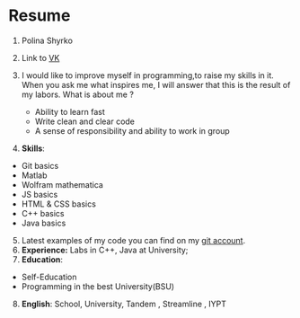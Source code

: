 # Resume
 
1. Polina Shyrko
2. Link to [VK](https://vk.com/tiffany_twisted19)
3. I would like to improve myself in programming,to raise my skills in it.
When you ask me what inspires me, I will answer that this is the result of my labors.
What is about me ? 
   - Ability to learn fast
   - Write clean and clear code
   - A sense of responsibility and ability to work in group
   
4. **Skills**:
  * Git basics
  * Matlab
  * Wolfram mathematica
  * JS basics
  * HTML & CSS basics
  * C++ basics
  * Java basics
5.  Latest examples of my code you can find on my [git account](https://github.com/TiffanyTwisted).
6. **Experience:**
   Labs in C++, Java at University;
7. **Education**: 
  * Self-Education
  * Programming in the best University(BSU)
8. **English**: 
School, University, Tandem ,  Streamline , IYPT


  
  
  
  
  
  
